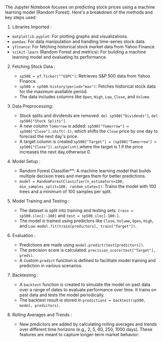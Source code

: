 The Jupyter Notebook focuses on predicting stock prices using a machine learning model (Random Forest). Here's a breakdown of the methods and key steps used:

1.  Libraries Imported :
   - `matplotlib.pyplot`: For plotting graphs and visualizations.
   - `pandas`: For data manipulation and handling time-series stock data.
   - `yfinance`: For fetching historical stock market data from Yahoo Finance.
   - `scikit-learn` (Random Forest and metrics): For building a machine learning model and evaluating its performance.

2. Fetching Stock Data :
   - `sp500 = yf.Ticker("^GSPC")`: Retrieves S&P 500 data from Yahoo Finance.
   - `sp500 = sp500.history(period="max")`: Fetches historical stock data for the maximum available period.
   - The data includes columns like `Open`, `High`, `Low`, `Close`, and `Volume`.

3. Data Preprocessing:
   - Stock splits and dividends are removed: `del sp500["Dividends"]`, `del sp500["Stock Splits"]`.
   - A new column `Tomorrow` is added: `sp500["Tomorrow"] = sp500["Close"].shift(-1)`, which shifts the `Close` price by one day to forecast the next day's price.
   - A target column is created:`sp500["Target"] = (sp500["Tomorrow"] > sp500["Close"]).astype(int)`,where the target is 1 if the price increases the next day,otherwise 0.

4. Model Setup :
   - Random Forest Classifier**: A machine learning model that builds multiple decision trees and merges them for better predictions. 
   - `model = RandomForestClassifier(n_estimators=100, min_samples_split=100, random_state=1)`: Trains the model with 100 trees and a minimum of 100 samples per split.

5. Model Training and Testing :
   - The dataset is split into training and testing sets: `train = sp500.iloc[:-100]` and `test = sp500.iloc[-100:]`.
   - The model is trained using predictors like `Close`, `Volume`, `Open`, `High`, and `Low`: `model.fit(train[predictors], train["Target"])`.

6. Evaluation :
   - Predictions are made using `model.predict(test[predictors])`.
   - The precision score is calculated: `precision_score(test["Target"], preds)`.
   - A custom `predict` function is defined to facilitate model training and prediction in various scenarios.

7. Backtesting :
   - A `backtest` function is created to simulate the model on past data over a range of dates to evaluate performance over time. It trains on past data and tests the model periodically.
   - The backtest result is stored in `predictions = backtest(sp500, model, predictors)`.

8. Rolling Averages and Trends :
   - New predictors are added by calculating rolling averages and trends over different time horizons (e.g., 2, 5, 60, 250, 1000 days). These features are meant to capture longer-term market behavior:
